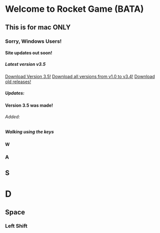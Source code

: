# Welcome to Rocket Game (BATA)
## This is for mac ONLY
### Sorry, Windows Users!
#### Site updates out soon!
##### Latest version v3.5
[Download Version 3.5!](https://github.com/JohnnyD2020/Rocket-Game-BETA/releases/download/v3.5Mac/Rocket.Game.BETA.3.5.app.zip)
[Download all versions from v1.0 to v3.4!](https://github.com/JohnnyD2020/Rocket-Game-BETA/releases/download/v1.0To3.4Mac/Rocket.Gane.BETA.v1.0.To.v3.4.zip)
[Download old releases!](https://github.com/JohnnyD2020/Rocket-Game-BETA/releases)
##### Updates:
#### Version 3.5 was made!
###### Added:
##### Walking using the keys
#### W
### A
## S
# D
## Space
### Left Shift

